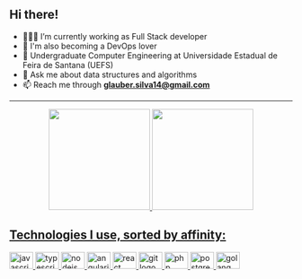 ## Hi there!

- 👨🏾‍💻 I’m currently working as Full Stack developer
- 🐳 I'm also becoming a DevOps lover
- 🐞 Undergraduate Computer Engineering at Universidade Estadual de Feira de Santana (UEFS)
- 💬 Ask me about data structures and algorithms
- 📫 Reach me through **glauber.silva14@gmail.com**

---
<div align="center">
  <a href="https://github.com/sglauber">
  <img height="180em" src="https://github-readme-stats.vercel.app/api?username=sglauber&show_icons=true&theme=dracula&include_all_commits=true&count_private=true"/>
  <img height="180em" src="https://github-readme-stats.vercel.app/api/top-langs/?username=sglauber&layout=compact&langs_count=7&theme=dracula"/>
</div>


<h2 align="left">Technologies I use, sorted by affinity:</h2>


<div align="left">
  <img src="https://cdn.jsdelivr.net/gh/devicons/devicon/icons/javascript/javascript-original.svg" height="30" width="42" alt="javascript logo"  />
  <img src="https://cdn.jsdelivr.net/gh/devicons/devicon/icons/typescript/typescript-original.svg" height="30" width="42" alt="typescript logo"  />
  <img src="https://cdn.jsdelivr.net/gh/devicons/devicon/icons/nodejs/nodejs-original.svg" height="30" width="42" alt="nodejs logo"  />
  <img src="https://cdn.jsdelivr.net/gh/devicons/devicon/icons/angularjs/angularjs-original.svg" height="30" width="42" alt="angularjs logo"  />
  <img src="https://cdn.jsdelivr.net/gh/devicons/devicon/icons/react/react-original.svg" height="30" width="42" alt="react logo"  />
  <img src="https://cdn.jsdelivr.net/gh/devicons/devicon/icons/git/git-original.svg" height="30" width="42" alt="git logo"  />
  <img src="https://cdn.jsdelivr.net/gh/devicons/devicon/icons/php/php-original.svg" height="30" width="42" alt="php logo"  />
  <img src="https://cdn.jsdelivr.net/gh/devicons/devicon/icons/postgresql/postgresql-original.svg" height="30" width="42" alt="postgresql logo"  />
  <img src="https://cdn.jsdelivr.net/gh/devicons/devicon/icons/go/go-original.svg" height="30" width="42" alt="golang logo" />
</div>
